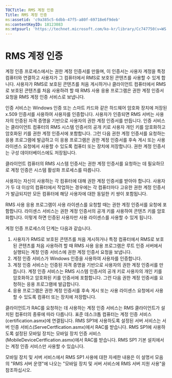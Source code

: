 ```yaml
---
TOCTitle: RMS 계정 인증
Title: RMS 계정 인증
ms:assetid: 'c9a385c5-6dbb-47f5-a80f-69718e6f9deb'
ms:contentKeyID: 18123083
ms:mtpsurl: 'https://technet.microsoft.com/ko-kr/library/Cc747750(v=WS.10)'
---
```


RMS 계정 인증
=============

계정 인증 프로세스에서는 권한 계정 인증서를 만들며, 이 인증서는 사용자 계정을 특정 컴퓨터와 연결하고 사용자가 그 컴퓨터에서 RMS로 보호된 콘텐츠를 사용할 수 있게 합니다. 사용자가 RMS로 보호된 콘텐츠를 처음 게시하거나 클라이언트 컴퓨터에서 RMS로 보호된 콘텐츠를 처음 사용하려 할 때 RMS 사용 응용 프로그램은 권한 계정 인증서 요청을 RMS 계정 인증 서비스로 보냅니다.

인증 서비스는 Windows 인증 또는 스마트 카드와 같은 하드웨어 암호화 장치에 저장된 x.509 인증서를 사용하여 사용자를 인증합니다. 사용자가 인증되면 RMS 서버는 사용자의 인증된 자격 증명을 기반으로 사용자의 권한 계정 인증서를 만듭니다. 인증 서비스는 클라이언트 컴퓨터의 RMS 시스템 인증서의 공개 키로 사용자 개인 키를 암호화하고 암호화된 키를 권한 계정 인증서에 포함합니다. 그런 다음 권한 계정 인증서를 요청하는 응용 프로그램에 발급하고 이 응용 프로그램은 권한 계정 인증서를 후속 게시 또는 사용 라이센스 요청에서 사용할 수 있도록 컴퓨터 또는 장치에 저장합니다. 권한 계정 인증서는 구성 데이터베이스에도 저장됩니다.

클라이언트 컴퓨터의 RMS 시스템 인증서는 권한 계정 인증서를 요청하는 데 필요하므로 계정 인증은 시스템 활성화 프로세스를 따릅니다.

사용자는 자신이 사용하는 각 컴퓨터에 대해 권한 계정 인증서를 받아야 합니다. 사용자가 두 대 이상의 컴퓨터에서 작업하는 경우에는 각 컴퓨터마다 고유한 권한 계정 인증서가 발급되지만 모든 컴퓨터에 해당 사용자에 대한 동일한 키 쌍이 포함됩니다.

RMS 사용 응용 프로그램이 사용 라이센스를 요청할 때는 권한 계정 인증서를 요청에 포함합니다. 라이센스 서비스는 권한 계정 인증서의 공개 키를 사용하여 콘텐츠 키를 암호화합니다. 이렇게 하면 인증된 사용자만 사용 라이센스를 사용할 수 있게 됩니다.

계정 인증 프로세스의 단계는 다음과 같습니다.

1.  사용자가 RMS로 보호된 콘텐츠를 처음 게시하거나 특정 컴퓨터에서 RMS로 보호된 콘텐츠를 처음 사용하려 할 때 RMS 사용 응용 프로그램은 루트 인증 서버에서 실행되는 계정 인증 서비스에 권한 계정 인증서 요청을 보냅니다.
2.  계정 인증 서비스가 Windows 인증을 사용하여 사용자를 인증합니다.
3.  계정 인증 서비스는 인증된 자격 증명을 기반으로 사용자의 권한 계정 인증서를 만듭니다. 계정 인증 서비스는 RMS 시스템 인증서의 공개 키로 사용자의 개인 키를 암호화하고 암호화된 키를 인증서에 포함합니다. 그런 다음 권한 계정 인증서를 요청하는 응용 프로그램에 발급합니다.
4.  응용 프로그램은 권한 계정 인증서를 후속 게시 또는 사용 라이센스 요청에서 사용할 수 있도록 컴퓨터 또는 장치에 저장합니다.

클라이언트가 RAC를 요청하는 데 사용하는 계정 인증 서비스는 RMS 클라이언트가 설치된 컴퓨터의 종류에 따라 다릅니다. 표준 데스크톱 컴퓨터는 계정 인증 서비스(certification.asmx)에 연결됩니다. RMS SP1에 사용하도록 설정된 서버 서비스는 서버 인증 서비스(ServeCertfication.asmx)에서 RAC를 받습니다. RMS SP1에 사용하도록 설정된 모바일 장치는 모바일 장치 인증 서비스(MobileDeviceCertfication.asmx)에서 RAC를 받습니다. RMS SP1 기본 설치에서는 계정 인증 서비스만 사용할 수 있습니다.

모바일 장치 및 서버 서비스에서 RMS SP1 사용에 대한 자세한 내용은 이 설명서 모음의 "RMS 서버 운영"에 나오는 "모바일 장치 및 서버 서비스에 RMS 서버 지원 사용"을 참조하십시오.
